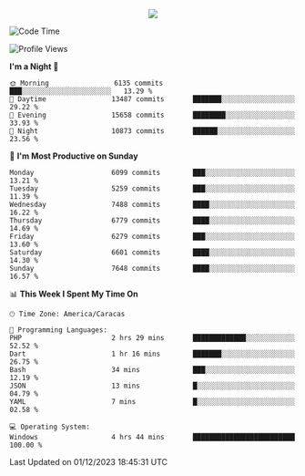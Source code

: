 <p align="center">
  <a href="http://www.github.com/thevacs">
    <img src="https://github-readme-streak-stats.herokuapp.com/?user=thevacs&stroke=ffffff&background=1c1917&ring=0891b2&fire=0891b2&currStreakNum=ffffff&currStreakLabel=0891b2&sideNums=ffffff&sideLabels=ffffff&dates=ffffff&hide_border=true" />
  </a>
</p>

<!--START_SECTION:waka-->
![Code Time](http://img.shields.io/badge/Code%20Time-1%2C877%20hrs%204%20mins-blue)

![Profile Views](http://img.shields.io/badge/Profile%20Views-26-blue)

**I'm a Night 🦉** 

```text
🌞 Morning                6135 commits        ███░░░░░░░░░░░░░░░░░░░░░░   13.29 % 
🌆 Daytime                13487 commits       ███████░░░░░░░░░░░░░░░░░░   29.22 % 
🌃 Evening                15658 commits       ████████░░░░░░░░░░░░░░░░░   33.93 % 
🌙 Night                  10873 commits       ██████░░░░░░░░░░░░░░░░░░░   23.56 % 
```
📅 **I'm Most Productive on Sunday** 

```text
Monday                   6099 commits        ███░░░░░░░░░░░░░░░░░░░░░░   13.21 % 
Tuesday                  5259 commits        ███░░░░░░░░░░░░░░░░░░░░░░   11.39 % 
Wednesday                7488 commits        ████░░░░░░░░░░░░░░░░░░░░░   16.22 % 
Thursday                 6779 commits        ████░░░░░░░░░░░░░░░░░░░░░   14.69 % 
Friday                   6279 commits        ███░░░░░░░░░░░░░░░░░░░░░░   13.60 % 
Saturday                 6601 commits        ████░░░░░░░░░░░░░░░░░░░░░   14.30 % 
Sunday                   7648 commits        ████░░░░░░░░░░░░░░░░░░░░░   16.57 % 
```


📊 **This Week I Spent My Time On** 

```text
🕑︎ Time Zone: America/Caracas

💬 Programming Languages: 
PHP                      2 hrs 29 mins       █████████████░░░░░░░░░░░░   52.52 % 
Dart                     1 hr 16 mins        ███████░░░░░░░░░░░░░░░░░░   26.75 % 
Bash                     34 mins             ███░░░░░░░░░░░░░░░░░░░░░░   12.19 % 
JSON                     13 mins             █░░░░░░░░░░░░░░░░░░░░░░░░   04.79 % 
YAML                     7 mins              █░░░░░░░░░░░░░░░░░░░░░░░░   02.58 % 

💻 Operating System: 
Windows                  4 hrs 44 mins       █████████████████████████   100.00 % 
```


 Last Updated on 01/12/2023 18:45:31 UTC
<!--END_SECTION:waka-->
